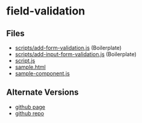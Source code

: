 # field-validation

## Files

- [scripts/add-form-validation.js](./scripts/add-form-validation.js) (Boilerplate)
- [scripts/add-input-form-validation.js](./scripts/add-input-form-validation.js) (Boilerplate)
- [script.js](./script.js)
- [sample.html](./sample.html)
- [sample-component.js](./sample-component.js)

## Alternate Versions

- [github page](https://jamesroberthugginsngo.github.io/css-boilerplates/src/field-validation)
- [github repo](https://github.com/JamesRobertHugginsNgo/css-boilerplates/tree/main/src/field-validation)
